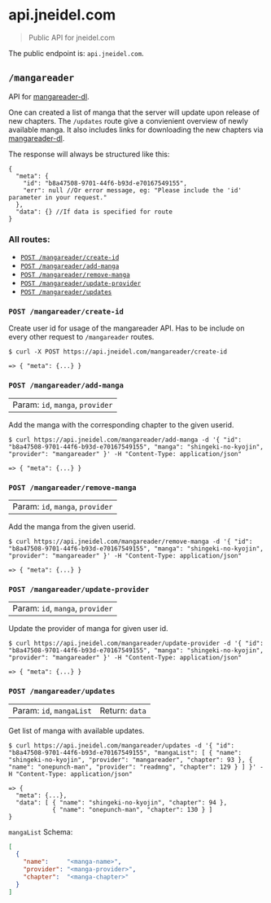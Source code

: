 # api.jneidel.com

> Public API for jneidel.com

The public endpoint is: `api.jneidel.com`.

## `/mangareader`

API for [mangareader-dl](https://github.com/jneidel/mangareader-dl).

One can created a list of manga that the server will update upon release of new chapters. The `/updates` route give a convienient overview of newly available manga. It also includes links for downloading the new chapters via [mangareader-dl](https://github.com/jneidel/mangareader-dl).

The response will always be structured like this:

```
{
  "meta": {
    "id": "b8a47508-9701-44f6-b93d-e70167549155",
    "err": null //Or error message, eg: "Please include the 'id' parameter in your request."
  },
  "data": {} //If data is specified for route
}
```

### All routes:

- [`POST /mangareader/create-id`](#post-mangareadercreate-id)
- [`POST /mangareader/add-manga`](#post-mangareaderadd-manga)
- [`POST /mangareader/remove-manga`](#post-mangareaderremove-manga)
- [`POST /mangareader/update-provider`](#post-mangareaderupdate-provider)
- [`POST /mangareader/updates`](#post-mangareaderupdates)

### `POST /mangareader/create-id`

Create user id for usage of the mangareader API. Has to be include on every other request to `/mangareader` routes.

```
$ curl -X POST https://api.jneidel.com/mangareader/create-id

=> { "meta": {...} }
```

### `POST /mangareader/add-manga`

<table><tr>
  <td>Param: <code>id</code>, <code>manga</code>, <code>provider</code></td>
</tr></table>

Add the manga with the corresponding chapter to the given userid.

```
$ curl https://api.jneidel.com/mangareader/add-manga -d '{ "id": "b8a47508-9701-44f6-b93d-e70167549155", "manga": "shingeki-no-kyojin", "provider": "mangareader" }' -H "Content-Type: application/json"

=> { "meta": {...} }
```

### `POST /mangareader/remove-manga`

<table><tr>
  <td>Param: <code>id</code>, <code>manga</code>, <code>provider</code></td>
</tr></table>

Add the manga from the given userid.

```
$ curl https://api.jneidel.com/mangareader/remove-manga -d '{ "id": "b8a47508-9701-44f6-b93d-e70167549155", "manga": "shingeki-no-kyojin", "provider": "mangareader" }' -H "Content-Type: application/json"

=> { "meta": {...} }
```

### `POST /mangareader/update-provider`

<table><tr>
  <td>Param: <code>id</code>, <code>manga</code>, <code>provider</code></td>
</tr></table>

Update the provider of manga for given user id.

```
$ curl https://api.jneidel.com/mangareader/update-provider -d '{ "id": "b8a47508-9701-44f6-b93d-e70167549155", "manga": "shingeki-no-kyojin", "provider": "mangareader" }' -H "Content-Type: application/json"

=> { "meta": {...} }
```

### `POST /mangareader/updates`

<table><tr>
  <td>Param: <code>id</code>, <code>mangaList</code></td>
  <td>Return: <code>data</code></td>
</tr></table>

Get list of manga with available updates.

```
$ curl https://api.jneidel.com/mangareader/updates -d '{ "id": "b8a47508-9701-44f6-b93d-e70167549155", "mangaList": [ { "name": "shingeki-no-kyojin", "provider": "mangareader", "chapter": 93 }, { "name": "onepunch-man", "provider": "readmng", "chapter": 129 } ] }' -H "Content-Type: application/json"

=> {
  "meta": {...},
  "data": [ { "name": "shingeki-no-kyojin", "chapter": 94 },
            { "name": "onepunch-man", "chapter": 130 } ]
}
```

`mangaList` Schema:

```json
[
  {
    "name":     "<manga-name>",
    "provider": "<manga-provider>",
    "chapter":  "<manga-chapter>"
  }
]
```
